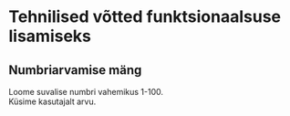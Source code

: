 # Tehnilised võtted funktsionaalsuse lisamiseks

## Numbriarvamise mäng

Loome suvalise numbri vahemikus 1-100.  
Küsime kasutajalt arvu.

